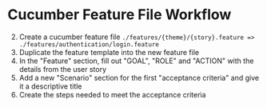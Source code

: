 # Cucumber Feature File Workflow

2. Create a cucumber feature file ` ./features/{theme}/{story}.feature => ./features/authentication/login.feature `
3. Duplicate the feature template into the new feature file
4. In the "Feature" section, fill out "GOAL", "ROLE" and "ACTION" with the details from the user story
5. Add a new "Scenario" section for the first "acceptance criteria" and give it a descriptive title
6. Create the steps needed to meet the acceptance criteria